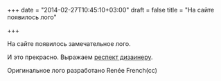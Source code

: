 +++
date = "2014-02-27T10:45:10+03:00"
draft = false
title = "На сайте появилось лого"

+++

<p>На сайте появилось замечательное лого.</p>

<p>И это прекрасно. Выражаем&nbsp;<a href="https://www.behance.net/gallery/Gopher/14882949">респект дизаинеру</a>.</p>

<p>Оригинальное лого разработано Ren&eacute;e French(cc)</p>
